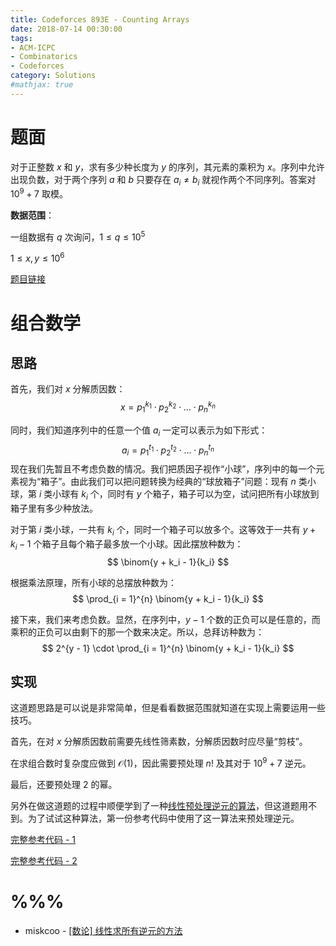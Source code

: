 ```yaml
---
title: Codeforces 893E - Counting Arrays
date: 2018-07-14 00:30:00
tags: 
- ACM-ICPC
- Combinatorics
- Codeforces
category: Solutions
#mathjax: true
---
```


# 题面

对于正整数 $x$ 和 $y$，求有多少种长度为 $y$ 的序列，其元素的乘积为 $x$。序列中允许出现负数，对于两个序列 $a$ 和 $b$ 只要存在 $a_i \neq b_i$ 就视作两个不同序列。答案对 $10^9 + 7$ 取模。

**数据范围**：

一组数据有 $q$ 次询问，$1 \le q \le 10^5$

$1 \le x,y \le 10^6$

[题目链接](http://codeforces.com/contest/893/problem/E)


# 组合数学

## 思路

首先，我们对 $x$ 分解质因数：
$$
x = p_1^{k_1} \cdot p_2^{k_2} \cdot \dots \cdot p_n^{k_n}
$$


同时，我们知道序列中的任意一个值 $a_i$ 一定可以表示为如下形式：
$$
a_i  = p_1^{t_1} \cdot p_2^{t_2} \cdot \dots \cdot p_n^{t_n}
$$
现在我们先暂且不考虑负数的情况。我们把质因子视作“小球”，序列中的每一个元素视为“箱子”。由此我们可以把问题转换为经典的“球放箱子”问题：现有 $n$ 类小球，第 $i$ 类小球有 $k_i$ 个，同时有 $y$ 个箱子，箱子可以为空，试问把所有小球放到箱子里有多少种放法。

对于第 $i$ 类小球，一共有 $k_i$ 个，同时一个箱子可以放多个。这等效于一共有 $y + k_i - 1$ 个箱子且每个箱子最多放一个小球。因此摆放种数为：
$$
\binom{y + k_i - 1}{k_i}
$$

根据乘法原理，所有小球的总摆放种数为：
$$
\prod_{i = 1}^{n} \binom{y + k_i - 1}{k_i}
$$

接下来，我们来考虑负数。显然，在序列中，$y - 1$ 个数的正负可以是任意的，而乘积的正负可以由剩下的那一个数来决定。所以，总拜访种数为：
$$
2^{y - 1} \cdot \prod_{i = 1}^{n} \binom{y + k_i - 1}{k_i}
$$

## 实现

这道题思路是可以说是非常简单，但是看看数据范围就知道在实现上需要运用一些技巧。

首先，在对 $x$ 分解质因数前需要先线性筛素数，分解质因数时应尽量“剪枝”。

在求组合数时复杂度应做到 $\mathcal{O}(1)$，因此需要预处理 $n!$ 及其对于 $10^9 + 7$ 逆元。

最后，还要预处理 $2$ 的幂。

另外在做这道题的过程中顺便学到了一种[线性预处理逆元的算法](http://blog.miskcoo.com/2014/09/linear-find-all-invert)，但这道题用不到。为了试试这种算法，第一份参考代码中使用了这一算法来预处理逆元。

[完整参考代码 - 1](https://github.com/codgician/ACM-ICPC/blob/master/Codeforces/893E/combinatorics.cpp)

[完整参考代码 - 2](https://github.com/codgician/ACM-ICPC/blob/master/Codeforces/893E/combinatorics_alt.cpp)

# %%%

- miskcoo - [ \[数论\] 线性求所有逆元的方法](http://blog.miskcoo.com/2014/09/linear-find-all-invert)